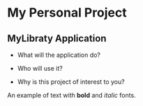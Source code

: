 # My Personal Project

## MyLibraty Application

- What will the application do?  
    
- Who will use it? 

- Why is this project of interest to you? 

An example of text with **bold** and *italic* fonts.  
